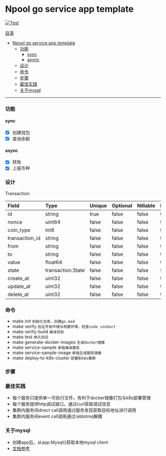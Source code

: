 # Npool go service app template

[![Test](https://github.com/NpoolPlatform/go-service-app-template/actions/workflows/main.yml/badge.svg?branch=master)](https://github.com/NpoolPlatform/go-service-app-template/actions/workflows/main.yml)

[目录](#目录)
- [Npool go service app template](#npool-go-service-app-template)
    - [功能](#功能)
      - [sync](#sync)
      - [async](#async)
    - [设计](#设计)
    - [命令](#命令)
    - [步骤](#步骤)
    - [最佳实践](#最佳实践)
    - [关于mysql](#关于mysql)

-----------
### 功能

#### sync
- [x] 创建钱包
- [x] 查询余额

#### async
- [x] 转账
- [x] 上报币种

### 设计

Transaction:

| Field                 | Type              | Unique | Optional | Nillable | Default | UpdateDefault | Immutable | StructTag                              | Validators |
| :-------------------- | :---------------- | :----- | :------- | :------- | :------ | :------------ | :-------- | :------------------------------------- | :--------- |
| id                    | string            | true   | false    | false    | true    | false         | false     | json:"id,omitempty"                    | 0          |
| nonce                 | uint64            | false  | false    | false    | true    | false         | false     | json:"nonce,omitempty"                 | 0          |
| coin_type             | int8              | false  | false    | false    | true    | false         | false     | json:"coin_type,omitempty"             | 0          |
| transaction_id | string            | false  | false    | false    | true    | false         | false     | json:"transaction_id,omitempty" | 1          |
| from                  | string            | false  | false    | false    | true    | false         | false     | json:"from,omitempty"                  | 1          |
| to                    | string            | false  | false    | false    | true    | false         | false     | json:"to,omitempty"                    | 1          |
| value                 | float64           | false  | false    | false    | true    | false         | false     | json:"value,omitempty"                 | 0          |
| state                 | transaction.State | false  | false    | false    | false   | false         | false     | json:"state,omitempty"                 | 0          |
| create_at             | uint32            | false  | false    | false    | true    | false         | false     | json:"create_at,omitempty"             | 0          |
| update_at             | uint32            | false  | false    | false    | true    | true          | false     | json:"update_at,omitempty"             | 0          |
| delete_at             | uint32            | false  | false    | false    | true    | false         | false     | json:"delete_at,omitempty"             | 0          |

### 命令
* make init ```初始化仓库，创建go.mod```
* make verify ```验证开发环境与构建环境，检查code conduct```
* make verify-build ```编译目标```
* make test ```单元测试```
* make generate-docker-images ```生成docker镜像```
* make service-sample ```单独编译服务```
* make service-sample-image ```单独生成服务镜像```
* make deploy-to-k8s-cluster ```部署到k8s集群```

### 步骤

### 最佳实践
* 每个服务只提供单一可执行文件，有利于docker镜像打包与k8s部署管理
* 每个服务提供http调试接口，通过curl获取调试信息
* 集群内服务间direct call调用通过服务发现获取目标地址进行调用
* 集群内服务间event call调用通过rabbitmq解耦

### 关于mysql
* 创建app后，从app.Mysql()获取本地mysql client
* [文档参考](https://entgo.io/docs/sql-integration)
